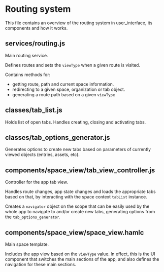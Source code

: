 # Routing system

This file contains an overview of the routing system in user_interface,
its components and how it works.

## services/routing.js

Main routing service.

Defines routes and sets the `viewType` when a given route is visited.

Contains methods for:
* getting route, path and current space information.
* redirecting to a given space, organization or tab object.
* generating a route path based on a given `viewType`

## classes/tab_list.js

Holds list of open tabs. Handles creating, closing and activating tabs.

## classes/tab_options_generator.js

Generates options to create new tabs based on parameters of currently
viewed objects (entries, assets, etc).

## components/space_view/tab_view_controller.js

Controller for the app tab view.

Handles route changes, app state changes and loads the appropriate tabs
based on that, by interacting with the space context `tabList` instance.

Creates a `navigator` object on the scope that can be easily used by the
whole app to navigate to and/or create new tabs, generating options from
the `tab_options_generator`.


## components/space_view/space_view.hamlc

Main space template.

Includes the app view based on the `viewType` value. In effect, this is
the UI component that switches the main sections of the app, and also
defines the navigation for these main sections.
